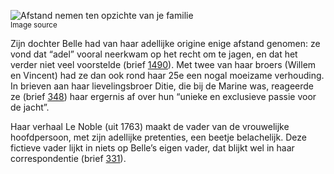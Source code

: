 ![Afstand nemen ten opzichte van je familie](/assets/data-models/stories/20210000030_bvz_afstand-nemen-ten-opzichte-van-je-familie/featured.jpg)<br><small><utm-source sourceUrl="https://hetutrechtsarchief.nl/beeldmateriaal/detail/ba4692ab-ee67-5856-be4b-1d99c9341969">Image source</utm-source></small>

Zijn dochter Belle had van haar adellijke origine enige afstand genomen: ze vond dat “adel” vooral neerkwam op het recht om te jagen, en dat het verder niet veel voorstelde (brief [1490](https://charriere.huygens.knaw.nl/edition/entry/3214)). Met twee van haar broers (Willem en Vincent) had ze dan ook rond haar 25e een nogal moeizame verhouding. In brieven aan haar lievelingsbroer Ditie, die bij de Marine was, reageerde ze (brief [348](https://charriere.huygens.knaw.nl/edition/entry/2072)) haar ergernis af over hun “unieke en exclusieve passie voor de jacht”.

Haar verhaal Le Noble (uit 1763) maakt de vader van de vrouwelijke hoofdpersoon, met zijn adellijke pretenties, een beetje belachelijk. Deze fictieve vader lijkt in niets op Belle’s eigen vader, dat blijkt wel in haar correspondentie (brief [331](https://charriere.huygens.knaw.nl/edition/entry/2055)).

